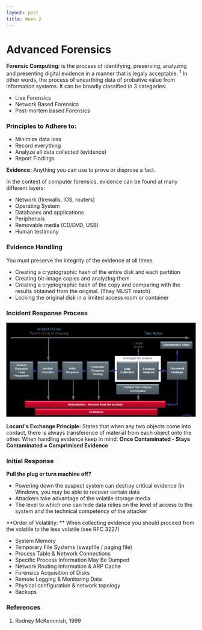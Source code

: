 ```yaml
---
layout: post
title: Week 2
---
```

# Advanced Forensics
**Forensic Computing:** is the process of identifying, preserving, analyzing and presenting digital evidence in a manner that is legaly acceptable. <sup>1</sup>
In other words, the process of unearthing data of probative value from information systems. 
It can be broadly classified in 3 categories: 
- Live Forensics
- Network Based Forensics
- Post-mortem based Forensics

### Principles to Adhere to:
- Minimize data loss
- Record everything
- Analyze all data collected (evidence) 
- Report Findings

**Evidence:** Anything you can use to prove or disprove a fact.

In the context of computer forensics, evidence can be found at many different layers: 
- Network (firewalls, IOS, routers)
- Operating System
- Databases and applications
- Peripherials
- Removable media (CD/DVD, USB)
- Human testimony

### Evidence Handling
You must preserve the integrity of the evidence at all times. 
- Creating a cryptographic hash of the entire disk and each partition
- Creating bit-image copies and analyzing them
- Creating a cryptographic hash of the copy and comparing with the results obtained from the original. (They MUST match) 
- Locking the original disk in a limited access room or container

### Incident Response Process
![IRP](https://raw.githubusercontent.com/viscovin/viscovin.github.io/master/images/IR_Process.jpg)

**Locard's Exchange Principle:**
States that when any two objects come into contact, there is always transference of material from each object onto the other.
When handling evidence keep in mind: 
                          **Once Contaminated - Stays Contaminated = Comprimised Evidence**  
### Initial Response
**Pull the plug  or turn machine off?**
- Powering down the suspect system can destroy critical evidence (in Windows, you may be able to recover certain data 
- Attackers take advantage of the volatile storage media
- The level to which one can hide data relies on the level of access to the system and the technical competency of the attacker

**Order of Volatility: **
When collecting evidence you should proceed from the volatile to the less volatile (see RFC 3227) 
- System Memory
- Temporary File Systems (swapfile / paging file)
- Process Table & Network Connections
- Specific Process Information May Be Dumped
- Network Routing Information & ARP Cache
- Forensics Acquisition of Disks
- Remote Logging & Monitoring Data
- Physical configuration & network topology
- Backups



### References 
1. Rodney McKemmish, 1999
